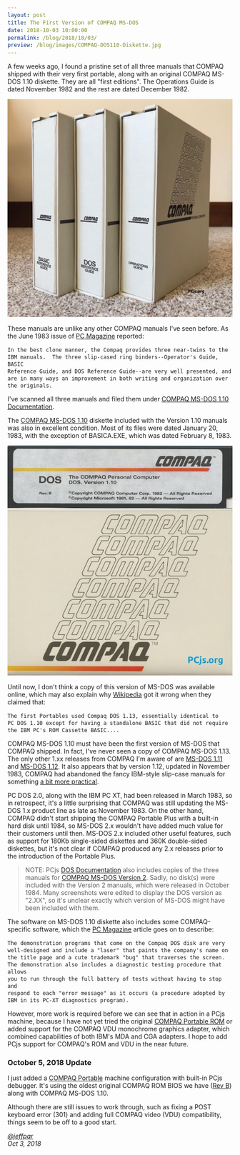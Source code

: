 ```yaml
---
layout: post
title: The First Version of COMPAQ MS-DOS
date: 2018-10-03 10:00:00
permalink: /blog/2018/10/03/
preview: /blog/images/COMPAQ-DOS110-Diskette.jpg
---
```


A few weeks ago, I found a pristine set of all three manuals that COMPAQ shipped with their very first portable,
along with an original COMPAQ MS-DOS 1.10 diskette.  They are all "first editions".  The Operations Guide is dated
November 1982 and the rest are dated December 1982. 

[![COMPAQ MS-DOS 1.10 Manuals](/blog/images/COMPAQ-DOS110-Manuals.jpg)](/pubs/pc/software/dos/compaq/1.10/)

These manuals are unlike any other COMPAQ manuals I've seen before.  As the June 1983 issue of
[PC Magazine](https://books.google.com/books?id=14Kfbrc6cbAC&lpg=PA188&dq=pc%20magazine%20Compaq%20DOS%201.10&pg=PA186#v=onepage&q&f=false)
reported:

    In the best clone manner, the Compaq provides three near-twins to the
    IBM manuals.  The three slip-cased ring binders--Operator's Guide, BASIC
    Reference Guide, and DOS Reference Guide--are very well presented, and
    are in many ways an improvement in both writing and organization over
    the originals.

I've scanned all three manuals and filed them under [COMPAQ MS-DOS 1.10 Documentation](/pubs/pc/software/dos/compaq/1.10/).

The [COMPAQ MS-DOS 1.10](/disks/pcx86/dos/compaq/1.10/) diskette included with the Version 1.10 manuals was
also in excellent condition.  Most of its files were dated January 20, 1983, with the exception of BASICA.EXE,
which was dated February 8, 1983.

[![COMPAQ MS-DOS 1.10 Diskette](/blog/images/COMPAQ-DOS110-Diskette.jpg)](/disks/pcx86/dos/compaq/1.10/)

Until now, I don't think a copy of this version of MS-DOS was available online, which may also explain why
[Wikipedia](https://en.wikipedia.org/wiki/Compaq_Portable) got it wrong when they claimed that:

    The first Portables used Compaq DOS 1.13, essentially identical to
    PC DOS 1.10 except for having a standalone BASIC that did not require
    the IBM PC's ROM Cassette BASIC....

COMPAQ MS-DOS 1.10 must have been the first version of MS-DOS that COMPAQ shipped.  In fact, I've never seen a copy
of COMPAQ MS-DOS 1.13.  The only other 1.xx releases from COMPAQ I'm aware of are [MS-DOS 1.11](/disks/pcx86/dos/compaq/1.11/)
and [MS-DOS 1.12](/disks/pcx86/dos/compaq/1.12/).  It also appears that by version 1.12, updated in November 1983, COMPAQ
had abandoned the fancy IBM-style slip-case manuals for something [a bit more practical](http://16bitos.com/112ms.htm).

PC DOS 2.0, along with the IBM PC XT, had been released in March 1983, so in retrospect, it's a little surprising
that COMPAQ was still updating the MS-DOS 1.x product line as late as November 1983.  On the other hand, COMPAQ didn't
start shipping the COMPAQ Portable Plus with a built-in hard disk until 1984, so MS-DOS 2.x wouldn't have added much
value for their customers until then.  MS-DOS 2.x included other useful features, such as support for 180Kb single-sided
diskettes and 360K double-sided diskettes, but it's not clear if COMPAQ produced any 2.x releases prior to the
introduction of the Portable Plus.

> NOTE: PCjs [DOS Documentation](/pubs/pc/software/dos/) also includes copies of the three manuals for
[COMPAQ MS-DOS Version 2](/pubs/pc/software/dos/compaq/2.xx).  Sadly, no disk(s) were included
with the Version 2 manuals, which were released in October 1984.  Many screenshots were edited to
display the DOS version as "2.XX", so it's unclear exactly which version of MS-DOS might have been included
with them.

The software on MS-DOS 1.10 diskette also includes some COMPAQ-specific software, which the
[PC Magazine](https://books.google.com/books?id=14Kfbrc6cbAC&lpg=PA188&dq=pc%20magazine%20Compaq%20DOS%201.10&pg=PA192#v=onepage&q&f=false)
article goes on to describe:

    The demonstration programs that come on the Compaq DOS disk are very
    well-designed and include a "laser" that paints the company's name on
    the title page and a cute trademark "bug" that traverses the screen.
    The demonstration also includes a diagnostic testing procedure that allows
    you to run through the full battery of tests without having to stop and
    respond to each "error message" as it occurs (a procedure adopted by
    IBM in its PC-XT diagnostics program).

However, more work is required before we can see that in action in a PCjs machine, because I have not yet tried
the original [COMPAQ Portable ROM](/devices/pcx86/rom/compaq/portable) or added support for the COMPAQ VDU monochrome
graphics adapter, which combined capabilities of both IBM's MDA and CGA adapters.  I hope to add PCjs support
for COMPAQ's ROM and VDU in the near future.

### October 5, 2018 Update

I just added a [COMPAQ Portable](/devices/pcx86/machine/compaq/portable/vdu/128kb/debugger/) machine configuration
with built-in PCjs debugger.  It's using the oldest original COMPAQ ROM BIOS we have ([Rev B](/devices/pcx86/rom/compaq/portable/))
along with COMPAQ MS-DOS 1.10.

Although there are still issues to work through, such as fixing a POST keyboard error (301) and adding full COMPAQ video
(VDU) compatibility, things seem to be off to a good start.

*[@jeffpar](https://jeffpar.com)*  
*Oct 3, 2018*
